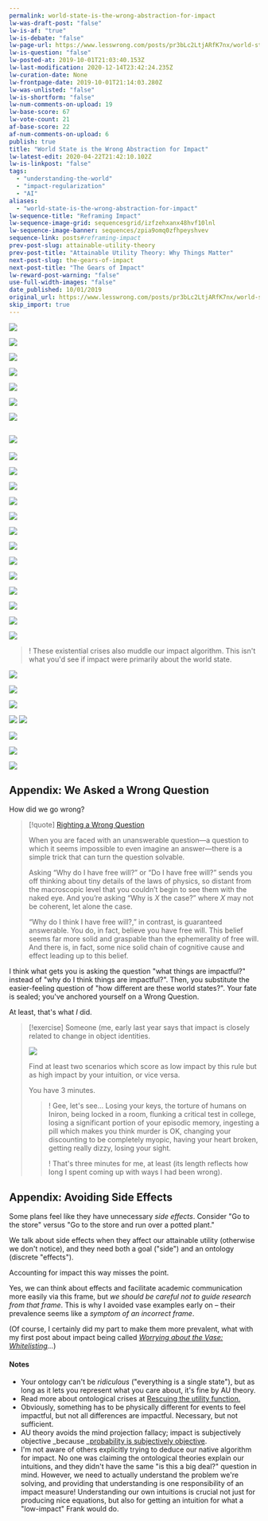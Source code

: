 ```yaml
---
permalink: world-state-is-the-wrong-abstraction-for-impact
lw-was-draft-post: "false"
lw-is-af: "true"
lw-is-debate: "false"
lw-page-url: https://www.lesswrong.com/posts/pr3bLc2LtjARfK7nx/world-state-is-the-wrong-abstraction-for-impact
lw-is-question: "false"
lw-posted-at: 2019-10-01T21:03:40.153Z
lw-last-modification: 2020-12-14T23:42:24.235Z
lw-curation-date: None
lw-frontpage-date: 2019-10-01T21:14:03.280Z
lw-was-unlisted: "false"
lw-is-shortform: "false"
lw-num-comments-on-upload: 19
lw-base-score: 67
lw-vote-count: 21
af-base-score: 22
af-num-comments-on-upload: 6
publish: true
title: "World State is the Wrong Abstraction for Impact"
lw-latest-edit: 2020-04-22T21:42:10.102Z
lw-is-linkpost: "false"
tags: 
  - "understanding-the-world"
  - "impact-regularization"
  - "AI"
aliases: 
  - "world-state-is-the-wrong-abstraction-for-impact"
lw-sequence-title: "Reframing Impact"
lw-sequence-image-grid: sequencesgrid/izfzehxanx48hvf10lnl
lw-sequence-image-banner: sequences/zpia9omq0zfhpeyshvev
sequence-link: posts#reframing-impact
prev-post-slug: attainable-utility-theory
prev-post-title: "Attainable Utility Theory: Why Things Matter"
next-post-slug: the-gears-of-impact
next-post-title: "The Gears of Impact"
lw-reward-post-warning: "false"
use-full-width-images: "false"
date_published: 10/01/2019
original_url: https://www.lesswrong.com/posts/pr3bLc2LtjARfK7nx/world-state-is-the-wrong-abstraction-for-impact
skip_import: true
---
```

![](https://i.imgur.com/DNE5EJg.png)

![](https://assets.turntrout.com/static/images/posts/bimkCyz.avif)

![](https://assets.turntrout.com/static/images/posts/uC0LySG.avif)

![](https://assets.turntrout.com/static/images/posts/64N3tKB.avif )

![](https://i.imgur.com/giAuRyY.png)

![](https://i.imgur.com/Cs2jkZr.png)

![](https://assets.turntrout.com/static/images/posts/mrVMkSH.avif)

## ![](https://assets.turntrout.com/static/images/posts/T9MnkcK.avif)

![](https://assets.turntrout.com/static/images/posts/dmy8BTO.avif)

![](https://assets.turntrout.com/static/images/posts/u0CMsnj.avif)

![](https://i.imgur.com/UGMcfsy.png )

![](https://i.imgur.com/Jidk86s.png  )

![](https://assets.turntrout.com/static/images/posts/6Ecn3ug.avif)

![](https://i.imgur.com/YmknuEn.png)

![](https://i.imgur.com/1rVGIUj.png)

![](https://assets.turntrout.com/static/images/posts/WjTqF2y.avif)

![](https://assets.turntrout.com/static/images/posts/LYNGAta.avif)

![](https://i.imgur.com/j0pWEA1.png )

![](https://i.imgur.com/BINRNvJ.png)

![](https://assets.turntrout.com/static/images/posts/C6aYsBj.avif )

![](https://assets.turntrout.com/static/images/posts/d9q2zBy.avif)

>! These existential crises also muddle our impact algorithm. This isn't what you'd see if impact were primarily about the world state.

![](https://assets.turntrout.com/static/images/posts/WjTqF2y.avif)

![](https://assets.turntrout.com/static/images/posts/q09LBrl.avif)

![](https://assets.turntrout.com/static/images/posts/zVkGE6q.avif  )

![](https://i.imgur.com/GEwXYwT.png ) ![](https://assets.turntrout.com/static/images/posts/CPCaLoM.avif)

![](https://assets.turntrout.com/static/images/posts/wLogljp.avif )

![](https://assets.turntrout.com/static/images/posts/tiKGyYq.avif)

![](https://i.imgur.com/ZsAlmei.png)

## Appendix: We Asked a Wrong Question

How did we go wrong?

> [!quote] [Righting a Wrong Question](https://www.readthesequences.com/Righting-A-Wrong-Question)
>
> When you are faced with an unanswerable question—a question to which it seems impossible to even imagine an answer—there is a simple trick that can turn the question solvable.
>
> Asking “Why do I have free will?” or “Do I have free will?” sends you off thinking about tiny details of the laws of physics, so distant from the macroscopic level that you couldn’t begin to see them with the naked eye. And you’re asking “Why is  $X$ the case?” where $X$ may not be coherent, let alone the case.
>
> “Why do I think I have free will?,” in contrast, is guaranteed answerable. You do, in fact, believe you have free will. This belief seems far more solid and graspable than the ephemerality of free will. And there is, in fact, some nice solid chain of cognitive cause and effect leading up to this belief.


I think what gets you is asking the question "what things are impactful?" instead of "why do I think things are impactful?". Then, you substitute the easier-feeling question of "how different are these world states?". Your fate is sealed; you've anchored yourself on a Wrong Question.

At least, that's what _I_ did.

> [!exercise]
> Someone (me, early last year says that impact is closely related to change in object identities.
> 
> ![](https://assets.turntrout.com/static/images/posts/pnztldk.avif)
> 
> Find at least two scenarios which score as low impact by this rule but as high impact by your intuition, or vice versa.
> 
> You have 3 minutes.
> 
> >! Gee, let's see... Losing your keys, the torture of humans on Iniron, being locked in a room, flunking a critical test in college, losing a significant portion of your episodic memory, ingesting a pill which makes you think murder is OK, changing your discounting to be completely myopic, having your heart broken, getting really dizzy, losing your sight.
> >
> >! That's three minutes for me, at least (its length reflects how long I spent coming up with ways I had been wrong).

## Appendix: Avoiding Side Effects

Some plans feel like they have unnecessary _side effects_. Consider "Go to the store" versus "Go to the store and run over a potted plant."

We talk about side effects when they affect our attainable utility (otherwise we don't notice), and they need both a goal ("side") and an ontology (discrete "effects").

Accounting for impact this way misses the point.

Yes, we can think about effects and facilitate academic communication more easily via this frame, but _we should be careful not to guide research from that frame_. This is why I avoided vase examples early on – their prevalence seems like a _symptom of an incorrect frame_.

(Of course, I certainly did my part to make them more prevalent, what with my first post about impact being called _[Worrying about the Vase: Whitelisting](/whitelisting-impact-measure)..._)

#### Notes

- Your ontology can't be _ridiculous_ ("everything is a single state"), but as long as it lets you represent what you care about, it's fine by AU theory.
- Read more about ontological crises at [Rescuing the utility function.](https://arbital.com/p/rescue_utility/)
- Obviously, something has to be physically different for events to feel impactful, but not all differences are impactful. Necessary, but not sufficient.
- AU theory avoids the mind projection fallacy; impact is subjectively objective _because _[probability is subjectively objective](https://www.lesswrong.com/posts/XhaKvQyHzeXdNnFKy/probability-is-subjectively-objective).
- I'm not aware of others explicitly trying to deduce our native algorithm for impact. No one was claiming the ontological theories explain our intuitions, and they didn't have the same "is this a big deal?" question in mind. However, we need to actually understand the problem we're solving, and providing that understanding is one responsibility of an impact measure! Understanding our own intuitions is crucial not just for producing nice equations, but also for getting an intuition for what a "low-impact" Frank would do.